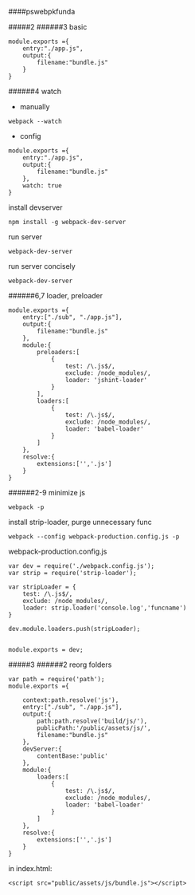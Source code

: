 ####pswebpkfunda

#####2
######3 basic
```
module.exports ={
    entry:"./app.js",
    output:{
        filename:"bundle.js"
    }
}
```
######4 watch
- manually
```
webpack --watch
```
- config
```
module.exports ={
    entry:"./app.js",
    output:{
        filename:"bundle.js"
    },
    watch: true
}
```
install devserver
```
npm install -g webpack-dev-server
```
run server
```
webpack-dev-server
```
run server concisely
```
webpack-dev-server
```
######6,7 loader, preloader
```
module.exports ={
    entry:["./sub", "./app.js"],
    output:{
        filename:"bundle.js"
    },
    module:{
        preloaders:[
            {
                test: /\.js$/,
                exclude: /node_modules/,
                loader: 'jshint-loader'
            }
        ],
        loaders:[
            {
                test: /\.js$/,
                exclude: /node_modules/,
                loader: 'babel-loader'
            }
        ]
    },
    resolve:{
        extensions:['','.js']
    }
}
```
######2-9
minimize js
```
webpack -p
```
install strip-loader, purge unnecessary func
```
webpack --config webpack-production.config.js -p
```

 webpack-production.config.js
```
var dev = require('./webpack.config.js');
var strip = require('strip-loader');

var stripLoader = {
    test: /\.js$/,
    exclude: /node_modules/,
    loader: strip.loader('console.log','funcname')
}

dev.module.loaders.push(stripLoader);


module.exports = dev;
```
#####3
######2 reorg folders
```
var path = require('path');
module.exports ={

    context:path.resolve('js'),
    entry:["./sub", "./app.js"],
    output:{
        path:path.resolve('build/js/'),
        publicPath:'/public/assets/js/',
        filename:"bundle.js"
    },
    devServer:{
        contentBase:'public'
    },
    module:{
        loaders:[
            {
                test: /\.js$/,
                exclude: /node_modules/,
                loader: 'babel-loader'
            }
        ]
    },
    resolve:{
        extensions:['','.js']
    }
}
```

in index.html:
```
<script src="public/assets/js/bundle.js"></script>
```


